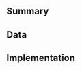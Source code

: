 ## Summary

<!-- Write out a summary of the changes that you implemented in this pull request -->

## Data

<!-- Any issues, related documentation -->

## Implementation

<!-- Brief information on your implementation -->
